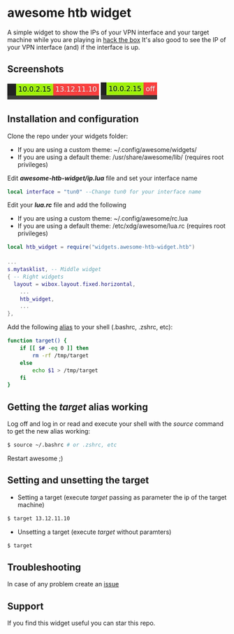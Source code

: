 # awesome htb widget
A simple widget to show the IPs of your VPN interface and your target machine while you are playing in [hack the box](https://app.hackthebox.com/)
It's also good to see the IP of your VPN interface (and) if the interface is up. 

## Screenshots
![Screenshot target on](https://github.com/rubenhortas/awesome-htb-widget/blob/main/screenshots/target_on_screenshot.jpg)
![Screenshot target off](https://github.com/rubenhortas/awesome-htb-widget/blob/main/screenshots/target_off_screenshot.jpg)

## Installation and configuration

Clone the repo under your widgets folder: 
  - If you are using a custom theme: ~/.config/awesome/widgets/
  - If you are using a default theme: /usr/share/awesome/lib/ (requires root privileges)

Edit **_awesome-htb-widget/ip.lua_** file and set your interface name

```lua
local interface = "tun0" --Change tun0 for your interface name
```

Edit your **_lua.rc_** file and add the following
  - If you are using a custom theme: ~/.config/awesome/rc.lua
  - If you are using a default theme: /etc/xdg/awesome/lua.rc (requires root privileges)

```lua
local htb_widget = require("widgets.awesome-htb-widget.htb")

...
s.mytasklist, -- Middle widget
{ -- Right widgets
  layout = wibox.layout.fixed.horizontal,
	...
	htb_widget,
	...
},
```

Add the following [alias](https://github.com/rubenhortas/awesome-htb-widget/blob/main/target_function) to your shell (.bashrc, .zshrc, etc):

```bash
function target() {
    if [[ $# -eq 0 ]] then
        rm -rf /tmp/target
    else
        echo $1 > /tmp/target
    fi
}
```

## Getting the _target_ alias working
Log off and log in or read and execute your shell with the _source_ command to get the new alias working:

```bash
$ source ~/.bashrc # or .zshrc, etc
```

Restart awesome ;)

## Setting and unsetting the target
- Setting a target (execute _target_ passing as parameter the ip of the target machine)
```bash
$ target 13.12.11.10
```
- Unsetting a target (execute _target_ without paramters)
```bash
$ target
```

## Troubleshooting

In case of any problem create an [issue](https://github.com/rubenhortas/awesome-htb-widget/issues/new)

## Support

If you find this widget useful you can star this repo.
